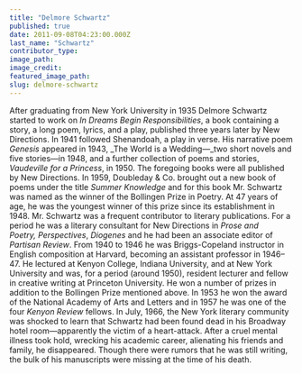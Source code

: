 ```yaml
---
title: "Delmore Schwartz"
published: true
date: 2011-09-08T04:23:00.000Z
last_name: "Schwartz"
contributor_type:
image_path:
image_credit:
featured_image_path:
slug: delmore-schwartz
---
```


After graduating from New York University in 1935 Delmore Schwartz started to work on _In Dreams Begin Responsibilities_, a book containing a story, a long poem, lyrics, and a play, published three years later by New Directions. In 1941 followed Shenandoah, a play in verse. His narrative poem _Genesis_ appeared in 1943, _The World is a Wedding—_two short novels and five stories—in 1948, and a further collection of poems and stories, _Vaudeville for a Princess_, in 1950. The foregoing books were all published by New Directions. In 1959, Doubleday & Co. brought out a new book of poems under the title _Summer Knowledge_ and for this book Mr. Schwartz was named as the winner of the Bollingen Prize in Poetry. At 47 years of age, he was the youngest winner of this prize since its establishment in 1948. Mr. Schwartz was a frequent contributor to literary publications. For a period he was a literary consultant for New Directions in _Prose and Poetry, Perspectives_, _Diogenes_ and he had been an associate editor of _Partisan Review_. From 1940 to 1946 he was Briggs-Copeland instructor in English composition at Harvard, becoming an assistant professor in 1946–47. He lectured at Kenyon College, Indiana University, and at New York University and was, for a period (around 1950), resident lecturer and fellow in creative writing at Princeton University. He won a number of prizes in addition to the Bollingen Prize mentioned above. In 1953 he won the award of the National Academy of Arts and Letters and in 1957 he was one of the four _Kenyon Review_ fellows. In July, 1966, the New York literary community was shocked to learn that Schwartz had been found dead in his Broadway hotel room—apparently the victim of a heart-attack. After a cruel mental illness took hold, wrecking his academic career, alienating his friends and family, he disappeared. Though there were rumors that he was still writing, the bulk of his manuscripts were missing at the time of his death.

